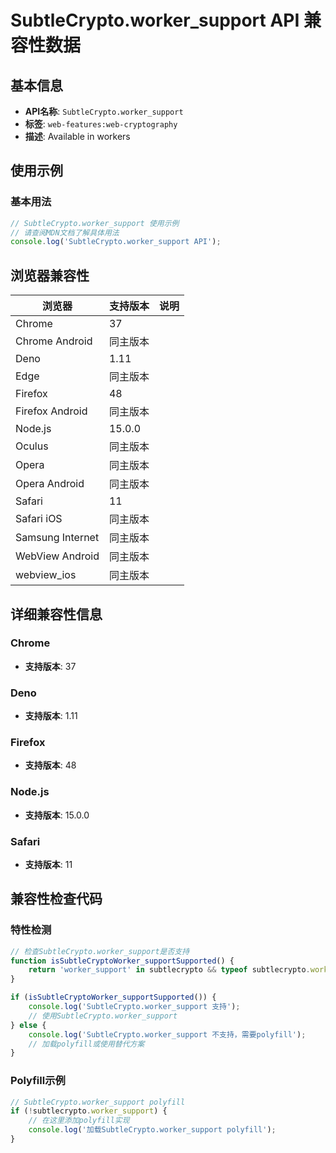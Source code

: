 # SubtleCrypto.worker_support API 兼容性数据

## 基本信息

- **API名称**: `SubtleCrypto.worker_support`
- **标签**: `web-features:web-cryptography`
- **描述**: Available in workers

## 使用示例

### 基本用法

```javascript
// SubtleCrypto.worker_support 使用示例
// 请查阅MDN文档了解具体用法
console.log('SubtleCrypto.worker_support API');
```

## 浏览器兼容性

| 浏览器 | 支持版本 | 说明 |
|--------|----------|------|
| Chrome | 37 |  |
| Chrome Android | 同主版本 |  |
| Deno | 1.11 |  |
| Edge | 同主版本 |  |
| Firefox | 48 |  |
| Firefox Android | 同主版本 |  |
| Node.js | 15.0.0 |  |
| Oculus | 同主版本 |  |
| Opera | 同主版本 |  |
| Opera Android | 同主版本 |  |
| Safari | 11 |  |
| Safari iOS | 同主版本 |  |
| Samsung Internet | 同主版本 |  |
| WebView Android | 同主版本 |  |
| webview_ios | 同主版本 |  |

## 详细兼容性信息

### Chrome

- **支持版本**: 37

### Deno

- **支持版本**: 1.11

### Firefox

- **支持版本**: 48

### Node.js

- **支持版本**: 15.0.0

### Safari

- **支持版本**: 11

## 兼容性检查代码

### 特性检测

```javascript
// 检查SubtleCrypto.worker_support是否支持
function isSubtleCryptoWorker_supportSupported() {
    return 'worker_support' in subtlecrypto && typeof subtlecrypto.worker_support === 'function';
}

if (isSubtleCryptoWorker_supportSupported()) {
    console.log('SubtleCrypto.worker_support 支持');
    // 使用SubtleCrypto.worker_support
} else {
    console.log('SubtleCrypto.worker_support 不支持，需要polyfill');
    // 加载polyfill或使用替代方案
}
```

### Polyfill示例

```javascript
// SubtleCrypto.worker_support polyfill
if (!subtlecrypto.worker_support) {
    // 在这里添加polyfill实现
    console.log('加载SubtleCrypto.worker_support polyfill');
}
```

